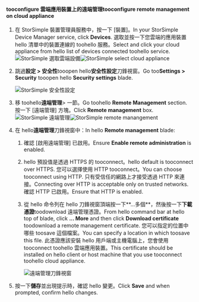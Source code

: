 
#### <a name="tooconfigure-remote-management-on-cloud-appliance"></a><span data-ttu-id="684bb-101">tooconfigure 雲端應用裝置上的遠端管理</span><span class="sxs-lookup"><span data-stu-id="684bb-101">tooconfigure remote management on cloud appliance</span></span>

1. <span data-ttu-id="684bb-102">在 StorSimple 裝置管理員服務中，按一下 [裝置]。</span><span class="sxs-lookup"><span data-stu-id="684bb-102">In your StorSimple Device Manager service, click **Devices**.</span></span> <span data-ttu-id="684bb-103">選取並按一下您雲端的應用裝置 hello 清單中的裝置連線的 toohello 服務。</span><span class="sxs-lookup"><span data-stu-id="684bb-103">Select and click your cloud appliance from hello list of devices connected toohello service.</span></span>
    <span data-ttu-id="684bb-104">![StorSimple 選取雲端設備](./media/storsimple-8000-configure-remote-management-http-device/sca-remote-manage1.png)</span><span class="sxs-lookup"><span data-stu-id="684bb-104">![StorSimple select cloud appliance](./media/storsimple-8000-configure-remote-management-http-device/sca-remote-manage1.png)</span></span>

2. <span data-ttu-id="684bb-105">跳過**設定 > 安全性**tooopen hello**安全性設定**刀鋒視窗。</span><span class="sxs-lookup"><span data-stu-id="684bb-105">Go too**Settings > Security** tooopen hello **Security settings** blade.</span></span>

     ![StorSimple 安全性設定](./media/storsimple-8000-configure-remote-management-http-device/sca-remote-manage2.png)

3. <span data-ttu-id="684bb-107">移 toohello**遠端管理**> 一節。</span><span class="sxs-lookup"><span data-stu-id="684bb-107">Go toohello **Remote Management** section.</span></span> <span data-ttu-id="684bb-108">按一下 [遠端管理] 方塊。</span><span class="sxs-lookup"><span data-stu-id="684bb-108">Click **Remote management** box.</span></span>
     <span data-ttu-id="684bb-109">![StorSimple 遠端管理](./media/storsimple-8000-configure-remote-management-http-device/sca-remote-manage3.png)</span><span class="sxs-lookup"><span data-stu-id="684bb-109">![StorSimple remote manangement](./media/storsimple-8000-configure-remote-management-http-device/sca-remote-manage3.png)</span></span>

4. <span data-ttu-id="684bb-110">在 hello**遠端管理**刀鋒視窗中：</span><span class="sxs-lookup"><span data-stu-id="684bb-110">In hello **Remote management** blade:</span></span>

    1. <span data-ttu-id="684bb-111">確認 [啟用遠端管理] 已啟用。</span><span class="sxs-lookup"><span data-stu-id="684bb-111">Ensure **Enable remote administration** is enabled.</span></span>
    2. <span data-ttu-id="684bb-112">hello 預設值是透過 HTTPS 的 tooconnect。</span><span class="sxs-lookup"><span data-stu-id="684bb-112">hello default is tooconnect over HTTPS.</span></span> <span data-ttu-id="684bb-113">您可以選擇使用 HTTP tooconnect。</span><span class="sxs-lookup"><span data-stu-id="684bb-113">You can choose tooconnect using HTTP.</span></span> <span data-ttu-id="684bb-114">只有受信任的網路上才接受透過 HTTP 來連接。</span><span class="sxs-lookup"><span data-stu-id="684bb-114">Connecting over HTTP is acceptable only on trusted networks.</span></span> <span data-ttu-id="684bb-115">確認 HTTP 已啟用。</span><span class="sxs-lookup"><span data-stu-id="684bb-115">Ensure that HTTP is enabled.</span></span>
    3. <span data-ttu-id="684bb-116">從 hello 命令列在 hello 刀鋒視窗頂端按一下**...多個**，然後按一下**下載憑證**toodownload 遠端管理憑證。</span><span class="sxs-lookup"><span data-stu-id="684bb-116">From hello command bar at hello top of blade, click **... More** and then click **Download certificate** toodownload a remote management certificate.</span></span> <span data-ttu-id="684bb-117">您可以指定的位置中哪些 toosave 這個檔案。</span><span class="sxs-lookup"><span data-stu-id="684bb-117">You can specify a location in which toosave this file.</span></span> <span data-ttu-id="684bb-118">此憑證應該安裝 hello 用戶端或主機電腦上，您會使用 tooconnect toohello 雲端應用裝置。</span><span class="sxs-lookup"><span data-stu-id="684bb-118">This certificate should be installed on hello client or host machine that you use tooconnect toohello cloud appliance.</span></span>

        ![遠端管理刀鋒視窗](./media/storsimple-8000-configure-remote-management-http-device/sca-remote-manage4.png)
5. <span data-ttu-id="684bb-120">按一下**儲存**並出現提示時，確認 hello 變更。</span><span class="sxs-lookup"><span data-stu-id="684bb-120">Click **Save** and when prompted, confirm hello changes.</span></span>
